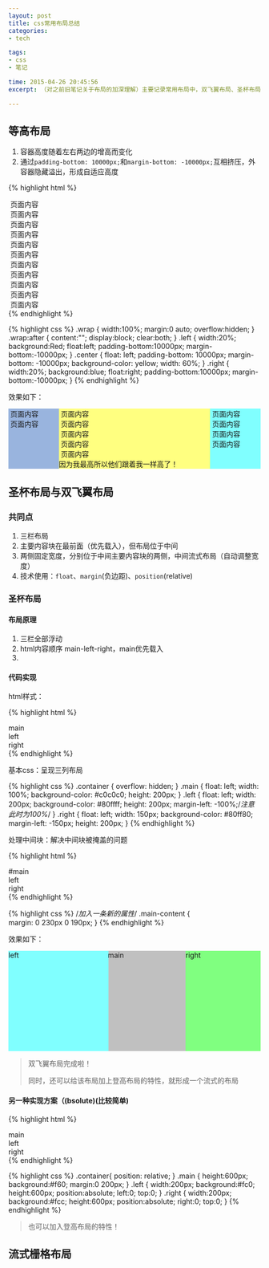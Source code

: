 ```yaml
---
layout: post
title: css常用布局总结
categories: 
- tech

tags: 
- css
- 笔记

time: 2015-04-26 20:45:56
excerpt: （对之前旧笔记关于布局的加深理解）主要记录常用布局中，双飞翼布局、圣杯布局、栅格布局的特性，实现原理，优缺点。

---
```


## 等高布局

1. 容器高度随着左右两边的增高而变化
2. 通过`padding-bottom: 10000px;`和`margin-bottom: -10000px;`互相挤压，外容器隐藏溢出，形成自适应高度

{% highlight html %}
<div class="wrap">
    <div class="left">
        &nbsp;页面内容<br/>
        &nbsp;页面内容<br/>
    </div>
    <div class="center">
        &nbsp;页面内容<br/>
        &nbsp;页面内容<br/>
        &nbsp;页面内容<br/>
        &nbsp;页面内容<br/>
        &nbsp;页面内容<br/>
    </div>
    <div class="right">
        &nbsp;页面内容<br/>
        &nbsp;页面内容<br/>
        &nbsp;页面内容<br/>
        &nbsp;页面内容<br/>
    </div>
</div>
{% endhighlight %} 

{% highlight css %}
.wrap {
    width:100%;
    margin:0 auto;
    overflow:hidden;
}
.wrap:after {
    content:"";
    display:block;
    clear:both;
}
.left {
    width:20%;
    background:Red;
    float:left;
    padding-bottom:10000px;
    margin-bottom:-10000px;
}
.center {
    float: left;
    padding-bottom: 10000px;
    margin-bottom: -10000px;
    background-color: yellow;
    width: 60%;
}
.right {
    width:20%;
    background:blue;
    float:right;
    padding-bottom:10000px;
    margin-bottom:-10000px;
}
{% endhighlight %} 

效果如下：

<div class="wrap" style="width:100%; margin:0 auto; overflow:hidden;">
    <div class="left" style="width:20%; background:#99b4de; float:left; padding-bottom:10000px; margin-bottom:-10000px;">
        &nbsp;页面内容<br/>
        &nbsp;页面内容<br/>
    </div>
    <div class="center" style="float: left; padding-bottom: 10000px; margin-bottom: -10000px; background-color: #ffff80; width: 60%;">
        &nbsp;页面内容<br/>
        &nbsp;页面内容<br/>
        &nbsp;页面内容<br/>
        &nbsp;页面内容<br/>
        &nbsp;页面内容<br/>
        因为我最高所以他们跟着我一样高了！
    </div>
    <div class="right" style="width:20%; background:#80ffff; float:right; padding-bottom:10000px; margin-bottom:-10000px;">
        &nbsp;页面内容<br/>
        &nbsp;页面内容<br/>
        &nbsp;页面内容<br/>
        &nbsp;页面内容<br/>
    </div>
</div>

## 圣杯布局与双飞翼布局

### 共同点

1. 三栏布局
2. 主要内容块在最前面（优先载入），但布局位于中间
3. 两侧固定宽度，分别位于中间主要内容块的两侧，中间流式布局（自动调整宽度）
4. 技术使用：`float`、`margin`(负边距)、`position`(relative)

### 圣杯布局

#### 布局原理

1. 三栏全部浮动
2. html内容顺序 main-left-right，main优先载入
3. 

#### 代码实现

html样式：

{% highlight html %}
<div class="container">
    <div class="main">main</div>
    <div class="left">left</div>
    <div class="right">right</div>
</div>
{% endhighlight %} 

基本css：呈现三列布局

{% highlight css %}
.container {
    overflow: hidden;
}
.main {
    float: left;
    width: 100%;
    background-color: #c0c0c0;
    height: 200px;
}
.left {
    float: left;
    width: 200px;
    background-color: #80ffff;
    height: 200px;
    margin-left: -100%;/*注意此时为100%*/
}
.right {
    float: left;
    width: 150px;
    background-color: #80ff80;
    margin-left: -150px;
    height: 200px;
}
{% endhighlight %} 

处理中间块：解决中间块被掩盖的问题

{% highlight html %}
<div class="container">
    <!-- 添加额外标签来解决 -->
    <div class="main">
        <div class="main-content">#main</div>
    </div>
    <!-- 添加额外标签来解决 -->
    <div class="left">left</div>
    <div class="right">right</div>
</div>
{% endhighlight %} 

{% highlight css %}
/*加入一条新的属性*/
.main-content {  
    margin: 0 230px 0 190px;
}
{% endhighlight %} 

效果如下：

<div class="container" style="overflow: hidden;">
    <div class="main" style="float: left; width: 100%; background-color: #c0c0c0; height: 200px;">
        <div class="main-content" style="margin: 0 230px 0 190px;">#main</div>
    </div>
    <div class="left" style="float: left; width: 200px; background-color: #80ffff; height: 200px; margin-left: -100%;">left</div>
    <div class="right" style="float: left; width: 150px; background-color: #80ff80; margin-left: -150px; height: 200px;">right</div>
</div>

> 双飞翼布局完成啦！
> 
> 同时，还可以给该布局加上登高布局的特性，就形成一个流式的布局

#### 另一种实现方案（(bsolute)(比较简单)

{% highlight html %}
<div class="container">
    <div class="main">main</div>
    <div class="left">left</div>
    <div class="right">right</div>
</div>
{% endhighlight %} 

{% highlight css %}
.container{
    position: relative;
}
.main {
    height:600px;
    background:#f60;
    margin:0 200px;
}
.left {
    width:200px;
    background:#fc0;
    height:600px;
    position:absolute;
    left:0;
    top:0;
}
.right {
    width:200px;
    background:#fcc;
    height:600px;
    position:absolute;
    right:0;
    top:0;
}
{% endhighlight %}

> 也可以加入登高布局的特性！ 

## 流式栅格布局


